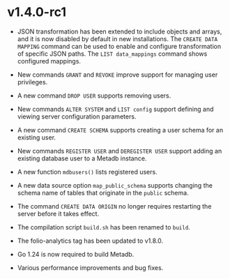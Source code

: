 # v1.4.0-rc1

* JSON transformation has been extended to include objects and arrays,
  and it is now disabled by default in new installations.  The `CREATE
  DATA MAPPING` command can be used to enable and configure
  transformation of specific JSON paths.  The `LIST data_mappings`
  command shows configured mappings.

* New commands `GRANT` and `REVOKE` improve support for managing user
  privileges.

* A new command `DROP USER` supports removing users.

* New commands `ALTER SYSTEM` and `LIST config` support defining and
  viewing server configuration parameters.

* A new command `CREATE SCHEMA` supports creating a user schema for an
  existing user.

* New commands `REGISTER USER` and `DEREGISTER USER` support adding an
  existing database user to a Metadb instance.

* A new function `mdbusers()` lists registered users.

* A new data source option `map_public_schema` supports changing the
  schema name of tables that originate in the `public` schema.

* The command `CREATE DATA ORIGIN` no longer requires restarting the
  server before it takes effect.

* The compilation script `build.sh` has been renamed to `build`.

* The folio-analytics tag has been updated to v1.8.0.

* Go 1.24 is now required to build Metadb.

* Various performance improvements and bug fixes.
